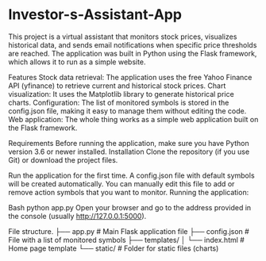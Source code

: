 # Investor-s-Assistant-App
This project is a virtual assistant that monitors stock prices, visualizes historical data, and sends email notifications when specific price thresholds are reached. The application was built in Python using the Flask framework, which allows it to run as a simple website.

Features
Stock data retrieval: The application uses the free Yahoo Finance API (yfinance) to retrieve current and historical stock prices.
Chart visualization: It uses the Matplotlib library to generate historical price charts.
Configuration: The list of monitored symbols is stored in the config.json file, making it easy to manage them without editing the code.
Web application: The whole thing works as a simple web application built on the Flask framework.

Requirements
Before running the application, make sure you have Python version 3.6 or newer installed.
Installation
Clone the repository (if you use Git) or download the project files.

Run the application for the first time. A config.json file with default symbols will be created automatically.
You can manually edit this file to add or remove action symbols that you want to monitor.
Running the application:

Bash
python app.py
Open your browser and go to the address provided in the console (usually http://127.0.0.1:5000).

File structure.
├── app.py                  # Main Flask application file
├── config.json             # File with a list of monitored symbols
├── templates/
│   └── index.html          # Home page template
└── static/                 # Folder for static files (charts)
